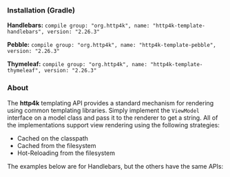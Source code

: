 ### Installation (Gradle)
**Handlebars:** ```compile group: "org.http4k", name: "http4k-template-handlebars", version: "2.26.3"```

**Pebble:** ```compile group: "org.http4k", name: "http4k-template-pebble", version: "2.26.3"```

**Thymeleaf:** ```compile group: "org.http4k", name: "http4k-template-thymeleaf", version: "2.26.3"```

### About
The **http4k** templating API provides a standard mechanism for rendering using common templating libraries. Simply implement the `ViewModel` interface on a model class and pass it to the renderer to get a string. All of the implementations support view rendering using the following strategies:

* Cached on the classpath
* Cached from the filesystem
* Hot-Reloading from the filesystem

The examples below are for Handlebars, but the others have the same APIs:
<script src="https://gist-it.appspot.com/https://github.com/http4k/http4k/blob/master/src/docs/guide/modules/templating/example.kt"></script>
